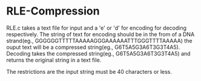 # RLE-Compression

RLE.c takes a text file for input and a 'e' or 'd' for encoding for decoding respectively. The string of text for encoding should be in the from of a DNA strand(eg., GGGGGGTTTTTAAAAAGGGAAAAAATTTGGGTTTTAAAAA) the ouput text will be a compressed string(eg., G6T5A5G3A6T3G3T4A5). Decoding takes the compressed string(eg., G6T5A5G3A6T3G3T4A5) and returns the original string in a text file.

The restrictions are the input string must be 40 characters or less.
